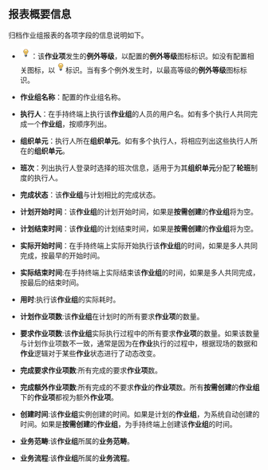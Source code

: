## 报表概要信息
归档作业组报表的各项字段的信息说明如下。

* ![](./images/图标.png)：该**作业项**发生的**例外等级**，以配置的**例外等级**图标标识。如没有配置相关图标，以![](./images/图标.png)标识。当有多个例外发生时，以最高等级的**例外等级**图标标识。

* **作业组名称**：配置的作业组名称。

* **执行人**：在手持终端上执行该**作业组**的人员的用户名。如有多个执行人共同完成一个**作业组**，按顺序列出。

* **组织单元**：执行人所在**组织单元**。如有多个执行人，将相应列出这些执行人所在的**组织单元**。

* **班次**：列出执行人登录时选择的班次信息，适用于为其**组织单元**分配了**轮班**制度的执行人。

* **完成状态**：该**作业组**与计划相比的完成状态。

* **计划开始时间**：该**作业组**的计划开始时间，如果是**按需创建**的**作业组**将为空。

* **计划结束时间**：该**作业组**的计划结束时间，如果是**按需创建**的**作业组**将为空。

* **实际开始时间**：在手持终端上实际开始执行该**作业组**的时间，如果是多人共同完成，按最早的开始时间。

* **实际结束时间**:在手持终端上实际结束该**作业组**的时间，如果是多人共同完成，按最后的结束时间。

* **用时**:执行该**作业组**的实际耗时。

* **计划作业项数**:该**作业组**在计划时的所有要求**作业项**的数量。

* **要求作业项数**:该**作业组**实际执行过程中的所有要求**作业项**的数量。如果该数量与计划作业项数不一致，通常是因为在**作业**执行的过程中，根据现场的数据和**作业**逻辑对于某些**作业**状态进行了动态改变。

* **完成要求作业项数**:所有完成的要求**作业项**数。

* **完成额外作业项数**:所有完成的不要求**作业**的**作业项**数。所有**按需创建**的**作业组**下的**作业项**都视为额外**作业项**。

* **创建时间**:该**作业组**实例创建的时间。如果是计划的**作业组**，为系统自动创建的时间。如果是**按需创建**的**作业组**，为手持终端上创建该**作业组**的时间。

* **业务范畴**:该**作业组**所属的**业务范畴**。

* **业务流程**:该**作业组**所属的**业务流程**。